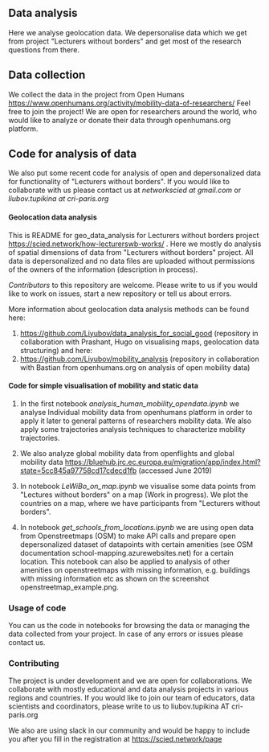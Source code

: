 

## Data analysis

Here we analyse geolocation data. 
We depersonalise data which we get from project "Lecturers without borders" and get most of the research questions from there.

## Data collection 

We collect the data in the project from Open Humans
https://www.openhumans.org/activity/mobility-data-of-researchers/ 
Feel free to join the project!
We are open for researchers around the world, who would like to analyze or donate their data through openhumans.org platform.


## Code for analysis of data
We also put some recent code for analysis of open and depersonalized data for functionality of "Lecturers without borders".
If you would like to collaborate with us please contact us at *networkscied at gmail.com* or *liubov.tupikina at cri-paris.org*




#### Geolocation data analysis

This is README for geo_data_analysis for Lecturers without borders project https://scied.network/how-lecturerswb-works/ .
Here we mostly do analysis of spatial dimensions of data from "Lecturers without borders" project. 
All data is depersonalized and no data files are uploaded without permissions of the owners of the information (description in process).

*Contributors* to this repository are welcome. Please write to us if you would like to work on issues, start a new repository or tell us about errors.

More information about geolocation data analysis methods can be found here:
1. https://github.com/Liyubov/data_analysis_for_social_good
(repository in collaboration with Prashant, Hugo on visualising maps, geolocation data structuring)
and here:
2. https://github.com/Liyubov/mobility_analysis 
(repository in collaboration with Bastian from openhumans.org on analysis of open mobility data) 

#### Code for simple visualisation of mobility and static data 
1. In the first notebook *analysis_human_mobility_opendata.ipynb* we analyse Individual mobility data from openhumans platform in order to apply it later to general patterns of researchers mobility data. We also apply some trajectories analysis techniques to characterize mobility trajectories.

2. We also analyze global mobility data from openflights and global mobility data https://bluehub.jrc.ec.europa.eu/migration/app/index.html?state=5cc845a97758cd17cdecd1fb (accessed June 2019)

3. In notebook *LeWiBo_on_map.ipynb* we visualise some data points from "Lectures without borders" on a map (Work in progress). We plot the countries on a map, where we have participants from "Lecturers without borders".

4. In notebook *get_schools_from_locations.ipynb* we are using open data from Openstreetmaps (OSM) to make API calls and prepare open depersonalized dataset of datapoints with certain amenities (see OSM documentation school-mapping.azurewebsites.net) for a certain location. This notebook can also be applied to analysis of other amenities on openstreetmaps with missing information, e.g. buildings with missing information etc as shown on the screenshot openstreetmap_example.png.







### Usage of code

You can us the code in notebooks for browsing the data or managing the data collected from your project. In case of any errors or issues please contact us.

### Contributing 

The project is under development and we are open for collaborations. We collaborate with mostly educational and data analysis projects in various regions and countries. If you would like to join our team of educators, data scientists and coordinators, please write to us to liubov.tupikina AT cri-paris.org

We also are using slack in our community and would be happy to include you after you fill in the registration at https://scied.network/page



